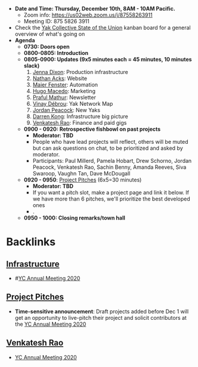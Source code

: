 - **Date and Time: Thursday, December 10th, 8AM - 10AM Pacific.**
    - Zoom info: https://us02web.zoom.us/j/87558263911
    - Meeting ID: 875 5826 3911
- Check the [Yak Collective State of the Union](<Yak Collective State of the Union.md>) kanban board for a general overview of what's going on
- **Agenda**
    - **0730: Doors open**
    - **0800-0805: Introduction**
    - **0805-0900: Updates (9x5 minutes each = 45 minutes, 10 minutes slack)**
        1. [Jenna Dixon](<Jenna Dixon.md>): Production infrastructure
        2. [Nathan Acks](<Nathan Acks.md>): Website
        3. [Maier Fenster](<Maier Fenster.md>): Automation
        4. [Hugo Macedo](<Hugo Macedo.md>): Marketing
        5. [Praful Mathur](<Praful Mathur.md>): Newsletter
        6. [Vinay Débrou](<Vinay Débrou.md>): Yak Network Map
        7. [Jordan Peacock](<Jordan Peacock.md>): New Yaks
        8. [Darren Kong](<Darren Kong.md>): Infrastructure big picture
        9. [Venkatesh Rao](<Venkatesh Rao.md>): Finance and paid gigs
    - **0900 - 0920: Retrospective fishbowl on past projects**
        - **Moderator: TBD** 
        - People who have lead projects will reflect, others will be muted but can ask questions on chat, to be prioritized and asked by moderator.
        - Participants: Paul Millerd, Pamela Hobart, Drew Schorno, Jordan Peacock, Venkatesh Rao, Sachin Benny, Amanda Reeves, Siva Swaroop, Vaughn Tan, Dave McDougall
    - **0920 - 0950**: [Project Pitches](<Project Pitches.md>) (6x5=30 minutes)
        - **Moderator: TBD**
        - If you want a pitch slot, make a project page and link it below. If we have more than 6 pitches, we'll prioritize the best developed ones
        - .
    - **0950 - 1000: Closing remarks/town hall**

# Backlinks
## [Infrastructure](<Infrastructure.md>)
- #[YC Annual Meeting 2020](<YC Annual Meeting 2020.md>)

## [Project Pitches](<Project Pitches.md>)
- **Time-sensitive announcement**: Draft projects added before Dec 1 will get an opportunity to live-pitch their project and solicit contributors at the [YC Annual Meeting 2020](<YC Annual Meeting 2020.md>)

## [Venkatesh Rao](<Venkatesh Rao.md>)
- [YC Annual Meeting 2020](<YC Annual Meeting 2020.md>)


